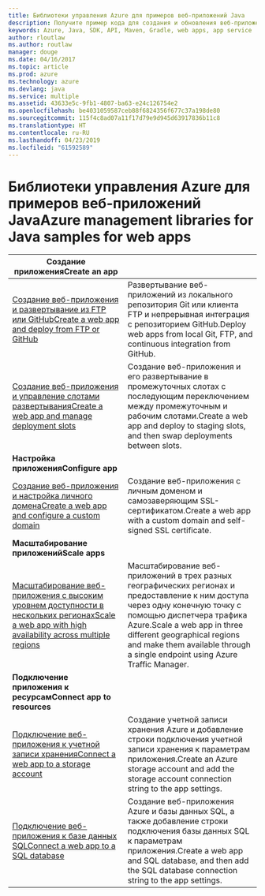 ```yaml
---
title: Библиотеки управления Azure для примеров веб-приложений Java
description: Получите пример кода для создания и обновления веб-приложений Azure, размещенных в службе приложений, используя библиотеки управления Azure для Java.
keywords: Azure, Java, SDK, API, Maven, Gradle, web apps, app service
author: rloutlaw
ms.author: routlaw
manager: douge
ms.date: 04/16/2017
ms.topic: article
ms.prod: azure
ms.technology: azure
ms.devlang: java
ms.service: multiple
ms.assetid: 43633e5c-9fb1-4807-ba63-e24c126754e2
ms.openlocfilehash: be4031059587ceb88f6824356f677c37a198de80
ms.sourcegitcommit: 115f4c8ad07a11f17d79e9d945d63917836b11c8
ms.translationtype: HT
ms.contentlocale: ru-RU
ms.lasthandoff: 04/23/2019
ms.locfileid: "61592589"
---
```

# <a name="azure-management-libraries-for-java-samples-for-web-apps"></a><span data-ttu-id="da965-104">Библиотеки управления Azure для примеров веб-приложений Java</span><span class="sxs-lookup"><span data-stu-id="da965-104">Azure management libraries for Java samples for web apps</span></span>

| <span data-ttu-id="da965-105">**Создание приложения**</span><span class="sxs-lookup"><span data-stu-id="da965-105">**Create an app**</span></span> ||
|---|---|
| <span data-ttu-id="da965-106">[Создание веб-приложения и развертывание из FTP или GitHub][1]</span><span class="sxs-lookup"><span data-stu-id="da965-106">[Create a web app and deploy from FTP or GitHub][1]</span></span> | <span data-ttu-id="da965-107">Развертывание веб-приложений из локального репозитория Git или клиента FTP и непрерывная интеграция с репозиторием GitHub.</span><span class="sxs-lookup"><span data-stu-id="da965-107">Deploy web apps from local Git, FTP, and continuous integration from GitHub.</span></span> |
| <span data-ttu-id="da965-108">[Создание веб-приложения и управление слотами развертывания][2]</span><span class="sxs-lookup"><span data-stu-id="da965-108">[Create a web app and manage deployment slots][2]</span></span> | <span data-ttu-id="da965-109">Создание веб-приложения и его развертывание в промежуточных слотах с последующим переключением между промежуточным и рабочим слотами.</span><span class="sxs-lookup"><span data-stu-id="da965-109">Create a web app and deploy to staging slots, and then swap deployments between slots.</span></span> |
| <span data-ttu-id="da965-110">**Настройка приложения**</span><span class="sxs-lookup"><span data-stu-id="da965-110">**Configure app**</span></span> ||
| <span data-ttu-id="da965-111">[Создание веб-приложения и настройка личного домена][3]</span><span class="sxs-lookup"><span data-stu-id="da965-111">[Create a web app and configure a custom domain][3]</span></span> | <span data-ttu-id="da965-112">Создание веб-приложения с личным доменом и самозаверяющим SSL-сертификатом.</span><span class="sxs-lookup"><span data-stu-id="da965-112">Create a web app with a custom domain and self-signed SSL certificate.</span></span> |
| <span data-ttu-id="da965-113">**Масштабирование приложений**</span><span class="sxs-lookup"><span data-stu-id="da965-113">**Scale apps**</span></span> ||
| <span data-ttu-id="da965-114">[Масштабирование веб-приложения с высоким уровнем доступности в нескольких регионах][4]</span><span class="sxs-lookup"><span data-stu-id="da965-114">[Scale a web app with high availability across multiple regions][4]</span></span> | <span data-ttu-id="da965-115">Масштабирование веб-приложений в трех разных географических регионах и предоставление к ним доступа через одну конечную точку с помощью диспетчера трафика Azure.</span><span class="sxs-lookup"><span data-stu-id="da965-115">Scale a web app in three different geographical regions and make them available through a single endpoint using Azure Traffic Manager.</span></span> | 
| <span data-ttu-id="da965-116">**Подключение приложения к ресурсам**</span><span class="sxs-lookup"><span data-stu-id="da965-116">**Connect app to resources**</span></span> ||
| <span data-ttu-id="da965-117">[Подключение веб-приложения к учетной записи хранения][5]</span><span class="sxs-lookup"><span data-stu-id="da965-117">[Connect a web app to a storage account][5]</span></span> | <span data-ttu-id="da965-118">Создание учетной записи хранения Azure и добавление строки подключения учетной записи хранения к параметрам приложения.</span><span class="sxs-lookup"><span data-stu-id="da965-118">Create an Azure storage account and add the storage account connection string to the app settings.</span></span> |
| <span data-ttu-id="da965-119">[Подключение веб-приложения к базе данных SQL][6]</span><span class="sxs-lookup"><span data-stu-id="da965-119">[Connect a web app to a SQL database][6]</span></span> | <span data-ttu-id="da965-120">Создание веб-приложения Azure и базы данных SQL, а также добавление строки подключения базы данных SQL к параметрам приложения.</span><span class="sxs-lookup"><span data-stu-id="da965-120">Create a web app and SQL database, and then add the SQL database connection string to the app settings.</span></span> |

[1]: java-sdk-configure-webapp-sources.md
[2]: https://azure.microsoft.com/resources/samples/app-service-java-manage-staging-and-production-slots-for-web-apps/
[3]: https://azure.microsoft.com/resources/samples/app-service-java-manage-web-apps-with-custom-domains/
[4]: https://azure.microsoft.com/resources/samples/app-service-java-scale-web-apps-on-linux/
[5]: https://azure.microsoft.com/resources/samples/app-service-java-manage-storage-connections-for-web-apps/
[6]: https://azure.microsoft.com/resources/samples/app-service-java-manage-data-connections-for-web-apps/